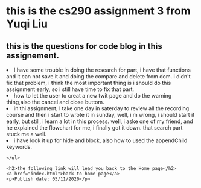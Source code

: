 
<!DOCTYPE html>
<html lang="en" dir="ltr">
<head>
	<meta charset="utf-8">
	<title>this is the blog html</title>

</head>


<body>
	<h1> this is the cs290 assignment 3 from Yuqi Liu</h1>

<h2>this is the questions for code blog in this assignement. </h2>
		<li> I have some trouble in doing the research for part, i have that functions and it can not save it and doing the compare and delete from dom. i didn't fix that problem, i think the most important thing is i should do this assignment early, so i still have time to fix that part. </li>
		<li> how to let the user to creat a new twit page and do the warning thing,also the cancel and close buttom.  </li>
		<li> in thi assignment, I take one day in saterday to review all the recording course and then i start to wrote it in sunday, well, i m wrong, i should start it early, but still, i learn a lot in this process. well, i aske one of my friend, and he explained the flowchart for me, i finally got it down. that search part stuck me a well.  </li>
		<li> i have look it up for hide and block, also how to used the appendChild keywords. </li>

	</ol>

	<h2>the following link will lead you back to the Home page</h2>
	<a href="index.html">back to home page</a>
	<p>Publish date: 05/11/2020</p>
</body>
